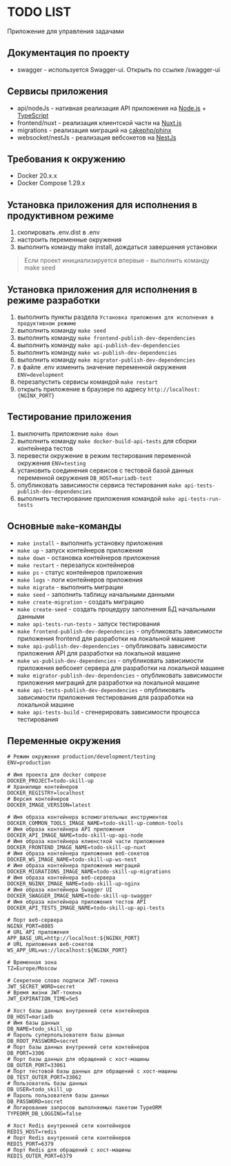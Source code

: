 # TODO LIST

Приложение для управления задачами

## Документация по проекту

- swagger - используется Swagger-ui. Открыть по ссылке /swagger-ui

## Сервисы приложения

- api/nodeJs - нативная реализация API приложения на [Node.js](https://nodejs.org) + [TypeScript](https://www.typescriptlang.org)
- frontend/nuxt - реализация клиентской части на [Nuxt.js](https://nuxt.com)
- migrations - реализация миграций на [cakephp/phinx](https://github.com/cakephp/phinx)
- websocket/nestJs - реализация вебсокетов на [NestJs](https://nestjs.com)

## Требования к окружению

- Docker 20.x.x
- Docker Compose 1.29.x

## Установка приложения для исполнения в продуктивном режиме

1. скопировать .env.dist в .env
1. настроить переменные окружения
1. выполнить команду make install, дождаться завершения установки

> Если проект инициализируется впервые - выполнить команду make seed

## Установка приложения для исполнения в режиме разработки

1. выполнить пункты раздела `Установка приложения для исполнения в продуктивном режиме`
1. выполнить команду `make seed`
1. выполнить команду `make frontend-publish-dev-dependencies`
1. выполнить команду `make api-publish-dev-dependencies`
1. выполнить команду `make ws-publish-dev-dependencies`
1. выполнить команду `make migrator-publish-dev-dependencies`
1. в файле .env изменить значение переменной окружения `ENV=development`
1. перезапустить сервисы командой `make restart`
1. открыть приложение в браузере по адресу `http://localhost:{NGINX_PORT}`

## Тестирование приложения

1. выключить приложение `make down`
1. выполнить команду `make docker-build-api-tests` для сборки контейнера тестов
1. перевести окружение в режим тестирования переменной окружения `ENV=testing`
1. установить соединения сервисов с тестовой базой данных переменной окружения `DB_HOST=mariadb-test`
1. опубликовать зависимости сервиса тестирования `make api-tests-publish-dev-dependencies`
1. выполнить тестирование приложения командой `make api-tests-run-tests`

## Основные `make`-команды

- `make install` - выполнить установку приложения
- `make up` - запуск контейнеров приложения
- `make down` - остановка контейнеров приложения
- `make restart` - перезапуск контейнеров
- `make ps` - статус контейнеров приложения
- `make logs` - логи контейнеров приложения
- `make migrate` - выполнить миграции
- `make seed` - заполнить таблицу начальными данными
- `make create-migration` - создать миграцию
- `make create-seed` - создать процедуру заполнения БД начальными данными
- `make api-tests-run-tests` - запуск тестирования
- `make frontend-publish-dev-dependencies` - опубликовать зависимости приложения frontend для разработки на локальной машине
- `make api-publish-dev-dependencies` - опубликовать зависимости приложения API для разработки на локальной машине
- `make ws-publish-dev-dependencies` - опубликовать зависимости приложения вебсокет сервера для разработки на локальной машине
- `make migrator-publish-dev-dependencies` - опубликовать зависимости приложения миграций для разработки на локальной машине
- `make api-tests-publish-dev-dependencies` - опубликовать зависимости приложения тестирования для разработки на локальной машине
- `make api-tests-build` - сгенерировать зависимости процесса тестирования

## Переменные окружения

```dotenv
# Режим окружения production/development/testing
ENV=production

# Имя проекта для docker compose
DOCKER_PROJECT=todo-skill-up
# Хранилище контейнеров
DOCKER_REGISTRY=localhost
# Версия контейнеров
DOCKER_IMAGE_VERSION=latest

# Имя образа контейнера вспомогательных инструментов
DOCKER_COMMON_TOOLS_IMAGE_NAME=todo-skill-up-common-tools
# Имя образа контейнера API приложения
DOCKER_API_IMAGE_NAME=todo-skill-up-api-node
# Имя образа контейнера клиенсткой части приложения
DOCKER_FRONTEND_IMAGE_NAME=todo-skill-up-nuxt
# Имя образа контейнера приложения веб-сокетов
DOCKER_WS_IMAGE_NAME=todo-skill-up-ws-nest
# Имя образа контейнера приложения миграций
DOCKER_MIGRATIONS_IMAGE_NAME=todo-skill-up-migrations
# Имя образа контейнера веб-сервера
DOCKER_NGINX_IMAGE_NAME=todo-skill-up-nginx
# Имя образа контейнера Swagger UI
DOCKER_SWAGGER_IMAGE_NAME=todo-skill-up-swagger
# Имя образа контейнера приложения тестов API
DOCKER_API_TESTS_IMAGE_NAME=todo-skill-up-api-tests

# Порт веб-сервера
NGINX_PORT=8085
# URL API приложения
APP_BASE_URL=http://localhost:${NGINX_PORT}
# URL приложения веб-сокетов
WS_APP_URL=ws://localhost:${NGINX_PORT}

# Временная зона
TZ=Europe/Moscow

# Секретное слово подписи JWT-токена
JWT_SECRET_WORD=secret
# Время жизни JWT-токена
JWT_EXPIRATION_TIME=5e5

# Хост базы данных внутренней сети контейнеров
DB_HOST=mariadb
# Имя базы данных
DB_NAME=todo_skill_up
# Пароль суперпользователя базы данных
DB_ROOT_PASSWORD=secret
# Порт базы данных внутренней сети контейнеров
DB_PORT=3306
# Порт базы данных для обращений с хост-машины
DB_OUTER_PORT=33061
# Порт тестовой базы данных для обращений с хост-машины
DB_TEST_OUTER_PORT=33062
# Пользователь базы данных
DB_USER=todo_skill_up
# Пароль пользователя базы данных
DB_PASSWORD=secret
# Логирование запросов выполняемых пакетом TypeORM
TYPEORM_DB_LOGGING=false

# Хост Redis внутренней сети контейнеров
REDIS_HOST=redis
# Порт Redis внутренней сети контейнеров
REDIS_PORT=6379
# Порт Redis для обращений с хост-машины
REDIS_OUTER_PORT=6379
```